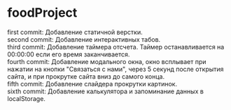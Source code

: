 # foodProject

first commit: Добавление статичной верстки. <br/>
second commit: Добавление интерактивных табов.<br/>
third commit: Добавление таймера отсчета. Таймер останавливается на 00:00:00 если его время заканчивается. <br/>
fourth commit: Добавление модального окна, окно всплывает при нажатии на кнопки "Связаться с нами", через 5 секунд после открытия сайта, и при прокрутке сайта вниз до самого конца. <br/>
fifth commit: Добавление слайдера прокрутки картинок. <br/> 
sixth commit: Добавление калькулятора и запоминание данных в localStorage.
